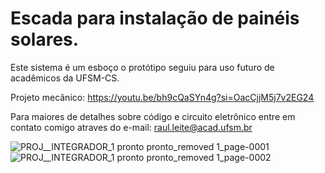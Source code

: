 # Escada para instalação de painéis solares.
Este sistema é um esboço o protótipo seguiu para uso futuro de acadêmicos da UFSM-CS. 

Projeto mecânico: https://youtu.be/bh9cQaSYn4g?si=OacCjjM5j7v2EG24

Para maiores de detalhes sobre código e circuito eletrônico entre em contato comigo atraves do e-mail: raul.leite@acad.ufsm.br

![PROJ__INTEGRADOR_1 pronto pronto_removed 1_page-0001](https://github.com/raulp2u/Escada-para-instala-o-de-pain-is-fotovoltaicos-pain-is-solares-./assets/37675435/f70e755a-b759-485b-9fa4-edda893f704d)
![PROJ__INTEGRADOR_1 pronto pronto_removed 1_page-0002](https://github.com/raulp2u/Escada-para-instala-o-de-pain-is-fotovoltaicos-pain-is-solares-./assets/37675435/57dfb18d-a8f6-48bc-866e-2ce1ce5200f6)
